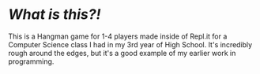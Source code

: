 # _What is this?!_

This is a Hangman game for 1-4 players made inside of Repl.it for a Computer Science class I had in my 3rd year of High School. It's incredibly rough around the edges, but it's a good example of my earlier work in programming.
